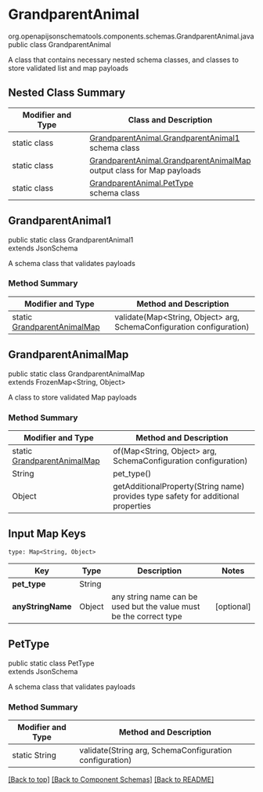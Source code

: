 # GrandparentAnimal
org.openapijsonschematools.components.schemas.GrandparentAnimal.java
public class GrandparentAnimal

A class that contains necessary nested schema classes, and classes to store validated list and map payloads

## Nested Class Summary
| Modifier and Type | Class and Description |
| ----------------- | ---------------------- |
| static class | [GrandparentAnimal.GrandparentAnimal1](#grandparentanimal1)<br> schema class |
| static class | [GrandparentAnimal.GrandparentAnimalMap](#grandparentanimalmap)<br> output class for Map payloads |
| static class | [GrandparentAnimal.PetType](#pettype)<br> schema class |

## GrandparentAnimal1
public static class GrandparentAnimal1<br>
extends JsonSchema

A schema class that validates payloads

### Method Summary
| Modifier and Type | Method and Description |
| ----------------- | ---------------------- |
| static [GrandparentAnimalMap](#grandparentanimalmap) | validate(Map<String, Object> arg, SchemaConfiguration configuration) |

## GrandparentAnimalMap
public static class GrandparentAnimalMap<br>
extends FrozenMap<String, Object>

A class to store validated Map payloads

### Method Summary
| Modifier and Type | Method and Description |
| ----------------- | ---------------------- |
| static [GrandparentAnimalMap](#grandparentanimalmap) | of(Map<String, Object> arg, SchemaConfiguration configuration) |
| String | pet_type()<br> |
| Object | getAdditionalProperty(String name)<br>provides type safety for additional properties |

## Input Map Keys
```
type: Map<String, Object>
```
| Key | Type |  Description | Notes |
| --- | ---- | ------------ | ----- |
| **pet_type** | String |  | |
| **anyStringName** | Object | any string name can be used but the value must be the correct type | [optional] |

## PetType
public static class PetType<br>
extends JsonSchema

A schema class that validates payloads

### Method Summary
| Modifier and Type | Method and Description |
| ----------------- | ---------------------- |
| static String | validate(String arg, SchemaConfiguration configuration) |

[[Back to top]](#top) [[Back to Component Schemas]](../../../README.md#Component-Schemas) [[Back to README]](../../../README.md)
